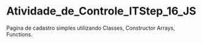 # Atividade_de_Controle_ITStep_16_JS
Pagina de cadastro simples utilizando Classes, Constructor Arrays, Functions.
